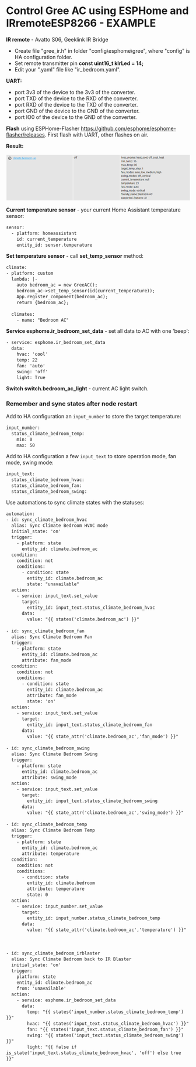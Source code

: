 # Control Gree AC using ESPHome and IRremoteESP8266 - EXAMPLE

**IR remote** - Avatto S06, Geeklink IR Bridge

* Create file "gree_ir.h" in folder "config\esphome\gree", where "config" is HA configuration folder.
* Set remote transmitter pin **const uint16_t kIrLed = 14;**
* Edit your ".yaml" file like "ir_bedroom.yaml".

**UART:**
* port 3v3 of the device to the 3v3 of the converter.
* port TXD of the device to the RXD of the converter.
* port RXD of the device to the TXD of the converter.
* port GND of the device to the GND of the converter.
* port IO0 of the device to the GND of the converter.

**Flash** using ESPHome-Flasher https://github.com/esphome/esphome-flasher/releases. First flash with UART, other flashes on air.

**Result:**

![Bedroom AC](images/bedroom_ac.png)


**Current temperature sensor** - your current Home Assistant temperature sensor:

```
sensor:
  - platform: homeassistant
    id: current_temperature
    entity_id: sensor.temperature
```


**Set temperature sensor** - call **set_temp_sensor** method:

```
climate:
- platform: custom
  lambda: |-
    auto bedroom_ac = new GreeAC();
    bedroom_ac->set_temp_sensor(id(current_temperature)); 
    App.register_component(bedroom_ac);
    return {bedroom_ac};

  climates:
    - name: "Bedroom AC"
```


**Service esphome.ir_bedroom_set_data** - set all data to AC with one 'beep':

```
- service: esphome.ir_bedroom_set_data
  data:
    hvac: 'cool'
    temp: 22
    fan: 'auto'
    swing: 'off'
    light: True
```


**Switch switch.bedroom_ac_light** - current AC light switch.

### Remember and sync states after node restart

Add to HA configuration an `input_number` to store the target temperature:
```
input_number:
  status_climate_bedroom_temp:
    min: 0
    max: 50
```

Add to HA configuration a few `input_text` to store operation mode, fan mode, swing mode:

```
input_text:
  status_climate_bedroom_hvac:
  status_climate_bedroom_fan:
  status_climate_bedroom_swing:
```

Use automations to sync climate states with the statuses:

```
automation:
- id: sync_climate_bedroom_hvac
  alias: Sync Climate Bedroom HVAC mode
  initial_state: 'on'
  trigger:
    - platform: state
      entity_id: climate.bedroom_ac
  condition:
    condition: not
    conditions:
      - condition: state
        entity_id: climate.bedroom_ac
        state: "unavailable"
  action:
    - service: input_text.set_value
      target:
        entity_id: input_text.status_climate_bedroom_hvac
      data:
        value: "{{ states('climate.bedroom_ac') }}"

- id: sync_climate_bedroom_fan
  alias: Sync Climate Bedroom Fan
  trigger:
    - platform: state
      entity_id: climate.bedroom_ac
      attribute: fan_mode
  condition:
    condition: not
    conditions:
      - condition: state
        entity_id: climate.bedroom_ac
        attribute: fan_mode
        state: 'on'
  action:
    - service: input_text.set_value
      target:
        entity_id: input_text.status_climate_bedroom_fan
      data:
        value: "{{ state_attr('climate.bedroom_ac','fan_mode') }}"

- id: sync_climate_bedroom_swing
  alias: Sync Climate Bedroom Swing
  trigger:
    - platform: state
      entity_id: climate.bedroom_ac
      attribute: swing_mode
  action:
    - service: input_text.set_value
      target:
        entity_id: input_text.status_climate_bedroom_swing
      data:
        value: "{{ state_attr('climate.bedroom_ac','swing_mode') }}"

- id: sync_climate_bedroom_temp
  alias: Sync Climate Bedroom Temp
  trigger:
    - platform: state
      entity_id: climate.bedroom_ac
      attribute: temperature
  condition:
    condition: not
    conditions:
      - condition: state
        entity_id: climate.bedroom
        attribute: temperature
        state: 0
  action:
    - service: input_number.set_value
      target:
        entity_id: input_number.status_climate_bedroom_temp
      data:
        value: "{{ state_attr('climate.bedroom_ac','temperature') }}"



- id: sync_climate_bedroom_irblaster
  alias: Sync Climate Bedroom back to IR Blaster
  initial_state: 'on'
  trigger:
    platform: state
    entity_id: climate.bedroom_ac
    from: 'unavailable'
  action:
    - service: esphome.ir_bedroom_set_data
      data:
        temp: "{{ states('input_number.status_climate_bedroom_temp') }}"
        hvac: "{{ states('input_text.status_climate_bedroom_hvac') }}"
        fan: "{{ states('input_text.status_climate_bedroom_fan') }}"
        swing: "{{ states('input_text.status_climate_bedroom_swing') }}"
        light: "{{ false if is_state('input_text.status_climate_bedroom_hvac', 'off') else true }}"
```
